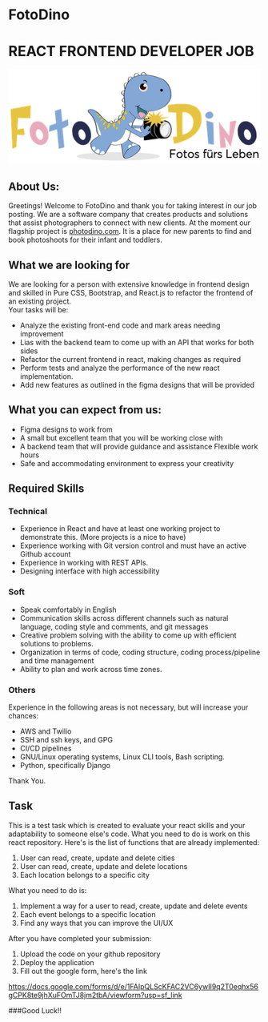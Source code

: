 
# FotoDino
# REACT FRONTEND DEVELOPER JOB
![FotoDino](https://raw.githubusercontent.com/Foto-Dino/front-end-job/8abe0564e568adeaba5d1238cce82bd1eaa0abb7/logo.png)
## About Us:
Greetings! Welcome to FotoDino and thank you for taking interest in our job posting. We are a software company that creates products and solutions that assist photographers to connect with new clients. At the moment our flagship project is [photodino.com](https://photodino.com). It is a place for new parents to find and book photoshoots for their infant and toddlers.

## What we are looking for
We are looking for a person with extensive knowledge in frontend design and skilled in Pure CSS, Bootstrap, and React.js to refactor the frontend of an existing project.  
Your tasks will be:  
 - Analyze the existing front-end code and mark areas needing improvement
 - Lias with the backend team to come up with an API that works for both sides
 - Refactor the current frontend in react, making changes as required
 - Perform tests and analyze the performance of the new react implementation.
 - Add new features as outlined in the figma designs that will be provided

## What you can expect from us:
 - Figma designs to work from
 - A small but excellent team that you will be working close with
 - A backend team that will provide guidance and assistance
Flexible work hours
 - Safe and accommodating environment to express your creativity

## Required Skills
### Technical
 - Experience in React and have at least one working project to demonstrate this. (More projects is a nice to have)  
 - Experience working with Git version control and must have an active Github account  
 - Experience in working with REST APIs.
 - Designing interface with high accessibility  

### Soft
  - Speak comfortably in English
  - Communication skills across different channels such as natural language, coding style and comments, and git messages
  - Creative problem solving with the ability to come up with efficient solutions to problems.
  - Organization in terms of code, coding structure, coding process/pipeline and time management
  - Ability to plan and work across time zones.

### Others
Experience in the following areas is not necessary, but will increase your chances:
- AWS and Twilio
- SSH and ssh keys, and GPG
- CI/CD pipelines
- GNU/Linux operating systems, Linux CLI tools, Bash scripting.
- Python, specifically Django

Thank You.

## Task

This is a test task which is created to evaluate your react skills and your adaptability to someone else's code. What you need to do is work on this react repository. Here's is the list of functions that are already implemented:

1. User can read, create, update and delete cities
2. User can read, create, update and delete locations
3. Each location belongs to a specific city

What you need to do is:

1. Implement a way for a user to read, create, update and delete events
2. Each event belongs to a specific location
3. Find any ways that you can improve the UI/UX

After you have completed your submission:

1. Upload the code on your github repository
2. Deploy the application
3. Fill out the google form, here's the link

https://docs.google.com/forms/d/e/1FAIpQLScKFAC2VC6ywII9q2T0eqhx56gCPK8te9jhXuFOmTJ8jm2tbA/viewform?usp=sf_link

###Good Luck!!



